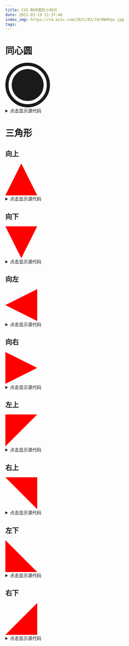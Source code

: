 ```yaml
---
title: CSS-制作图形小知识
date: 2021-03-19 11:37:48
index_img: https://s4.ax1x.com/2021/03/19/6W4Vqx.jpg
tags:
---
```


# 同心圆

<div style="width: 100px; height: 100px;
  border-radius: 50%;
  padding: 10px;
  border: 10px solid;
  background-color: currentColor;
  background-clip:content-box;"></div>

<details>
<summary>点击显示源代码</summary>

```
<div style="width: 100px; height: 100px;
  border-radius: 50%;
  padding: 10px;
  border: 10px solid;
  background-color: currentColor;
  background-clip:content-box;"></div>

```

</details>

# 三角形

## 向上

<div style="width: 0;
    height: 0;
    border-left: 50px solid transparent;
    border-right: 50px solid transparent;
    border-bottom: 100px solid red;"></div>

<details>

<summary>点击显示源代码</summary>

```
<div style="width: 0;
    height: 0;
    border-left: 50px solid transparent;
    border-right: 50px solid transparent;
    border-bottom: 100px solid red;"></div>

```

</details>

## 向下

<div style="width: 0;
    height: 0;
    border-left: 50px solid transparent;
    border-right: 50px solid transparent;
    border-top: 100px solid red;"></div>

<details>

<summary>点击显示源代码</summary>

```
<div style="width: 0;
    height: 0;
    border-left: 50px solid transparent;
    border-right: 50px solid transparent;
    border-top: 100px solid red;"></div>

```

</details>

## 向左

<div style="width: 0;
    height: 0;
    border-top: 50px solid transparent;
    border-right: 100px solid red;
    border-bottom: 50px solid transparent;"></div>

<details>

<summary>点击显示源代码</summary>

```
<div style="width: 0;
    height: 0;
    border-top: 50px solid transparent;
    border-right: 100px solid red;
    border-bottom: 50px solid transparent;"></div>

```

</details>

## 向右

<div style="width: 0;
    height: 0;
    border-top: 50px solid transparent;
    border-left: 100px solid red;
    border-bottom: 50px solid transparent;"></div>

<details>

<summary>点击显示源代码</summary>

```
<div style="width: 0;
    height: 0;
    border-top: 50px solid transparent;
    border-left: 100px solid red;
    border-bottom: 50px solid transparent;"></div>

```

</details>

## 左上

<div style="width: 0;
    height: 0;
    border-top: 100px solid red;
    border-right: 100px solid transparent;"></div>

<details>

<summary>点击显示源代码</summary>

```
<div style="width: 0;
    height: 0;
    border-top: 100px solid red;
    border-right: 100px solid transparent;"></div>

```

</details>

## 右上

<div style="width: 0;
    height: 0;
    border-top: 100px solid red;
    border-left: 100px solid transparent; "></div>

<details>

<summary>点击显示源代码</summary>

```
<div style="width: 0;
    height: 0;
    border-top: 100px solid red;
    border-left: 100px solid transparent; "></div>

```

</details>

## 左下

<div style="width: 0;
    height: 0;
    border-bottom: 100px solid red;
    border-right: 100px solid transparent;"></div>

<details>

<summary>点击显示源代码</summary>

```
<div style="width: 0;
    height: 0;
    border-bottom: 100px solid red;
    border-right: 100px solid transparent;"></div>

```

</details>

## 右下

<div style="width: 0;
    height: 0;
    border-bottom: 100px solid red;
    border-left: 100px solid transparent;"></div>

<details>

<summary>点击显示源代码</summary>

```
<div style="width: 0;
    height: 0;
    border-bottom: 100px solid red;
    border-left: 100px solid transparent;"></div>

```

</details>
